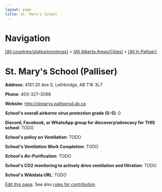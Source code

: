 ```yaml
---
layout: page
title: St. Mary's School
---
```

# Navigation

[[All countries/states/provinces]](../../..) > [[All Alberta Areas/Cities]](../..) > [[All In Palliser]](..)

# St. Mary's School (Palliser)

**Address**: 4101 20 Ave S, Lethbridge, AB T1K 3L7

**Phone**: 403-327-3098

**Website**: <http://stmarys.pallisersd.ab.ca>

**School's overall airborne virus protection grade (0-5)**: 0

**Discord, Facebook, or WhatsApp group for discovery/advocacy for THIS school**: TODO

**School's policy on Ventilation**: TODO

**School's Ventilation Work Completion**: TODO

**School's Air-Purification**: TODO

**School's CO2 monitoring to actively drive ventilation and filtration**: TODO

**School's Wikidata URL**: TODO


[Edit this page](https://github.com/ventilate-schools/AB/edit/main/./Palliser/St._Mary's_School.md). See also [rules for contribution](../../../contribution-rules/)